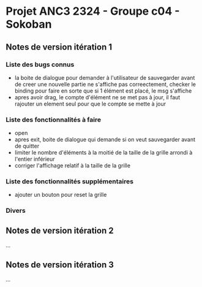 # Projet ANC3 2324 - Groupe c04 - Sokoban

## Notes de version itération 1

### Liste des bugs connus

* la boite de dialogue pour demander à l'utilisateur de sauvegarder avant de creer une nouvelle partie ne s'affiche pas correectement, checker le binding pour faire en sorte que si 1 élément est placé,  le msg s'affiche
* apres avoir drag, le compte d'élément ne se met pas à jour, il faut rajouter un element seul pour que le compte se mette à jour

### Liste des fonctionnalités à faire 
*   open
* apres exit, boite de dialogue qui  demande si on veut sauvegarder avant de quitter
* limiter le nombre d'éléments à la moitié de la taille de la grille arrondi à l'entier inférieur
* corriger l'affichage relatif à la taille de la grille

### Liste des fonctionnalités supplémentaires
*  ajouter un bouton pour reset la grille



### Divers

## Notes de version itération 2

...

## Notes de version itération 3

...